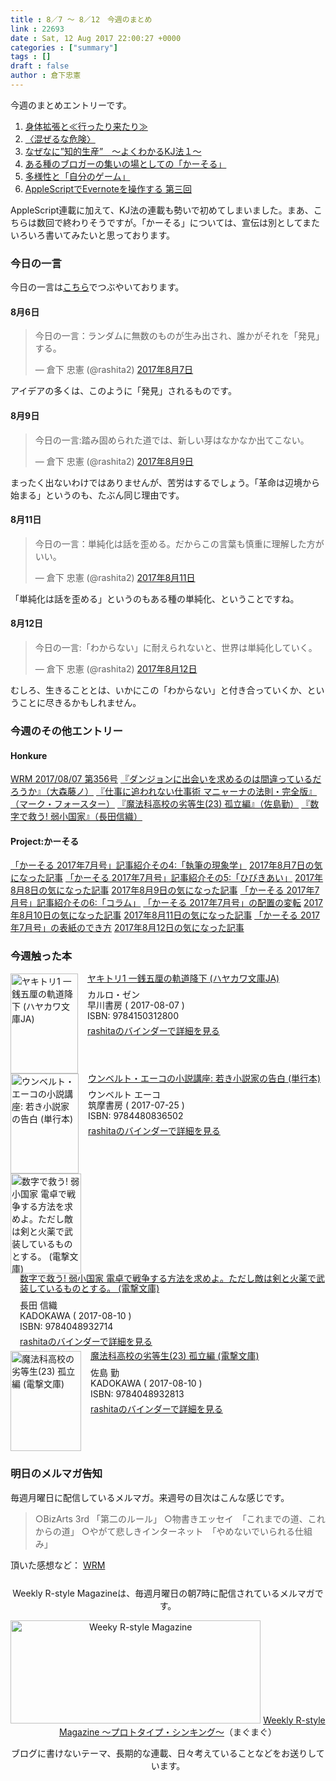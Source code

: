 ```yaml
---
title : 8／7 〜 8／12　今週のまとめ
link : 22693
date : Sat, 12 Aug 2017 22:00:27 +0000
categories : ["summary"]
tags : []
draft : false
author : 倉下忠憲
---
```


今週のまとめエントリーです。
 
<ol>
<li><a href="https://rashita.net/blog/?p=22653">身体拡張と≪行ったり来たり≫</a></li>
<li><a href="https://rashita.net/blog/?p=22657">〈混ぜるな危険〉</a></li>
<li><a href="https://rashita.net/blog/?p=22667">なぜなに”知的生産”　〜よくわかるKJ法１〜</a></li>
<li><a href="https://rashita.net/blog/?p=22672">ある種のブロガーの集いの場としての「かーそる」</a></li>
<li><a href="https://rashita.net/blog/?p=22677">多様性と「自分のゲーム」</a></li>
<li><a href="https://rashita.net/blog/?p=22680">AppleScriptでEvernoteを操作する 第三回</a></li>
</ol>

AppleScript連載に加えて、KJ法の連載も勢いで初めてしまいました。まあ、こちらは数回で終わりそうですが。「かーそる」については、宣伝は別としてまたいろいろ書いてみたいと思っております。

<h3>今日の一言</h3>

今日の一言は<a href="http://twitter.com/rashita2 ">こちら</a>でつぶやいております。

<h4>8月6日</h4>

<blockquote class="twitter-tweet" data-lang="ja"><p lang="ja" dir="ltr">今日の一言：ランダムに無数のものが生み出され、誰かがそれを「発見」する。</p>&mdash; 倉下 忠憲 (@rashita2) <a href="https://twitter.com/rashita2/status/894515729013235712">2017年8月7日</a></blockquote>
<script async src="//platform.twitter.com/widgets.js" charset="utf-8"></script>

アイデアの多くは、このように「発見」されるものです。

<h4>8月9日</h4>

<blockquote class="twitter-tweet" data-lang="ja"><p lang="ja" dir="ltr">今日の一言:踏み固められた道では、新しい芽はなかなか出てこない。</p>&mdash; 倉下 忠憲 (@rashita2) <a href="https://twitter.com/rashita2/status/895293787630587906">2017年8月9日</a></blockquote>
<script async src="//platform.twitter.com/widgets.js" charset="utf-8"></script>

まったく出ないわけではありませんが、苦労はするでしょう。「革命は辺境から始まる」というのも、たぶん同じ理由です。

<h4>8月11日</h4>

<blockquote class="twitter-tweet" data-lang="ja"><p lang="ja" dir="ltr">今日の一言：単純化は話を歪める。だからこの言葉も慎重に理解した方がいい。</p>&mdash; 倉下 忠憲 (@rashita2) <a href="https://twitter.com/rashita2/status/896000742019932160">2017年8月11日</a></blockquote>
<script async src="//platform.twitter.com/widgets.js" charset="utf-8"></script>

「単純化は話を歪める」というのもある種の単純化、ということですね。

<h4>8月12日</h4>

<blockquote class="twitter-tweet" data-lang="ja"><p lang="ja" dir="ltr">今日の一言:「わからない」に耐えられないと、世界は単純化していく。</p>&mdash; 倉下 忠憲 (@rashita2) <a href="https://twitter.com/rashita2/status/896258433657126912">2017年8月12日</a></blockquote>
<script async src="//platform.twitter.com/widgets.js" charset="utf-8"></script>

むしろ、生きることとは、いかにこの「わからない」と付き合っていくか、ということに尽きるかもしれません。

<h3>今週のその他エントリー</h3>

<H4>Honkure</H4>

<a href="http://honkure.net/rbook/archives/2295">WRM 2017/08/07 第356号</a>
<a href="http://honkure.net/rbook/archives/2297">『ダンジョンに出会いを求めるのは間違っているだろうか』（大森藤ノ）</a>
<a href="http://honkure.net/rbook/archives/2301">『仕事に追われない仕事術 マニャーナの法則・完全版』（マーク・フォースター）</a>
<a href="http://honkure.net/rbook/archives/2311">『魔法科高校の劣等生(23) 孤立編』（佐島勤）</a>
<a href="http://honkure.net/rbook/archives/2314">『数字で救う! 弱小国家』（長田信織）</a>

<H4>Project:かーそる</H4>

<a href="http://honkure.net/cursor/?p=505">「かーそる 2017年7月号」記事紹介その4:「執筆の現象学」</a>
<a href="http://honkure.net/cursor/?p=512">2017年8月7日の気になった記事</a>
<a href="http://honkure.net/cursor/?p=518">「かーそる 2017年7月号」記事紹介その5:「ひびきあい」</a>
<a href="http://honkure.net/cursor/?p=522">2017年8月8日の気になった記事</a>
<a href="http://honkure.net/cursor/?p=525">2017年8月9日の気になった記事</a>
<a href="http://honkure.net/cursor/?p=531">「かーそる 2017年7月号」記事紹介その6:「コラム」</a>
<a href="http://honkure.net/cursor/?p=536">「かーそる 2017年7月号」の配置の変転</a>
<a href="http://honkure.net/cursor/?p=546">2017年8月10日の気になった記事</a>
<a href="http://honkure.net/cursor/?p=594">2017年8月11日の気になった記事</a>
<a href="http://honkure.net/cursor/?p=599">「かーそる 2017年7月号」の表紙のでき方</a>
<a href="http://honkure.net/cursor/?p=644">2017年8月12日の気になった記事</a>

<H3>今週触った本</H3>

<div class="mm-middle" style="margin-bottom:0px;"><div class="mm-image" style="float:left;"><a href="http://www.amazon.co.jp/exec/obidos/ASIN/415031280X/rashita1000-22 /ref=nosim" target="_blank"><img src="https://images-fe.ssl-images-amazon.com/images/I/61sXIpsecQL._SL160_.jpg" alt="ヤキトリ1 一銭五厘の軌道降下 (ハヤカワ文庫JA)" title="ヤキトリ1 一銭五厘の軌道降下 (ハヤカワ文庫JA)" width="108" height="160" border="0" /></a></div><div class="mm-content" style="float:left;margin-left:15px;line-height:120%"><div class="mm-title" style="line-height:120%"><a href="http://www.amazon.co.jp/exec/obidos/ASIN/415031280X/rashita1000-22 /ref=nosim" target="_blank">ヤキトリ1 一銭五厘の軌道降下 (ハヤカワ文庫JA)</a></div><div class="mm-detail" style="margin-top:10px;">カルロ・ゼン<br />早川書房 ( 2017-08-07 )<br />ISBN: 9784150312800<br /><div style="margin:7px 0px"><a href="http://mediamarker.net/u/rashita/?asin=415031280X" target="_blank">rashitaのバインダーで詳細を見る</a></div></div></div><div style="clear:left"></div></div>

<div class="mm-middle" style="margin-bottom:0px;"><div class="mm-image" style="float:left;"><a href="http://www.amazon.co.jp/exec/obidos/ASIN/4480836500/rashita1000-22 /ref=nosim" target="_blank"><img src="https://images-fe.ssl-images-amazon.com/images/I/51ZnMBy14-L._SL160_.jpg" alt="ウンベルト・エーコの小説講座: 若き小説家の告白 (単行本)" title="ウンベルト・エーコの小説講座: 若き小説家の告白 (単行本)" width="109" height="160" border="0" /></a></div><div class="mm-content" style="float:left;margin-left:15px;line-height:120%"><div class="mm-title" style="line-height:120%"><a href="http://www.amazon.co.jp/exec/obidos/ASIN/4480836500/rashita1000-22 /ref=nosim" target="_blank">ウンベルト・エーコの小説講座: 若き小説家の告白 (単行本)</a></div><div class="mm-detail" style="margin-top:10px;">ウンベルト エーコ<br />筑摩書房 ( 2017-07-25 )<br />ISBN: 9784480836502<br /><div style="margin:7px 0px"><a href="http://mediamarker.net/u/rashita/?asin=4480836500" target="_blank">rashitaのバインダーで詳細を見る</a></div></div></div><div style="clear:left"></div></div>


<div class="mm-middle" style="margin-bottom:0px;"><div class="mm-image" style="float:left;"><a href="http://www.amazon.co.jp/exec/obidos/ASIN/4048932713/rashita1000-22 /ref=nosim" target="_blank"><img src="https://images-fe.ssl-images-amazon.com/images/I/51fzsB-4c%2BL._SL160_.jpg" alt="数字で救う! 弱小国家 電卓で戦争する方法を求めよ。ただし敵は剣と火薬で武装しているものとする。 (電撃文庫)" title="数字で救う! 弱小国家 電卓で戦争する方法を求めよ。ただし敵は剣と火薬で武装しているものとする。 (電撃文庫)" width="113" height="160" border="0" /></a></div><div class="mm-content" style="float:left;margin-left:15px;line-height:120%"><div class="mm-title" style="line-height:120%"><a href="http://www.amazon.co.jp/exec/obidos/ASIN/4048932713/rashita1000-22 /ref=nosim" target="_blank">数字で救う! 弱小国家 電卓で戦争する方法を求めよ。ただし敵は剣と火薬で武装しているものとする。 (電撃文庫)</a></div><div class="mm-detail" style="margin-top:10px;">長田 信織<br />KADOKAWA ( 2017-08-10 )<br />ISBN: 9784048932714<br /><div style="margin:7px 0px"><a href="http://mediamarker.net/u/rashita/?asin=4048932713" target="_blank">rashitaのバインダーで詳細を見る</a></div></div></div><div style="clear:left"></div></div>


<div class="mm-middle" style="margin-bottom:0px;"><div class="mm-image" style="float:left;"><a href="http://www.amazon.co.jp/exec/obidos/ASIN/4048932810/rashita1000-22 /ref=nosim" target="_blank"><img src="https://images-fe.ssl-images-amazon.com/images/I/51oPPY%2BLIuL._SL160_.jpg" alt="魔法科高校の劣等生(23) 孤立編 (電撃文庫)" title="魔法科高校の劣等生(23) 孤立編 (電撃文庫)" width="113" height="160" border="0" /></a></div><div class="mm-content" style="float:left;margin-left:15px;line-height:120%"><div class="mm-title" style="line-height:120%"><a href="http://www.amazon.co.jp/exec/obidos/ASIN/4048932810/rashita1000-22 /ref=nosim" target="_blank">魔法科高校の劣等生(23) 孤立編 (電撃文庫)</a></div><div class="mm-detail" style="margin-top:10px;">佐島 勤<br />KADOKAWA ( 2017-08-10 )<br />ISBN: 9784048932813<br /><div style="margin:7px 0px"><a href="http://mediamarker.net/u/rashita/?asin=4048932810" target="_blank">rashitaのバインダーで詳細を見る</a></div></div></div><div style="clear:left"></div></div>

<h3>明日のメルマガ告知</h3>

毎週月曜日に配信しているメルマガ。来週号の目次はこんな感じです。

<blockquote>
○BizArts 3rd 「第二のルール」
○物書きエッセイ　「これまでの道、これからの道」
○やがて悲しきインターネット　「やめないでいられる仕組み」
</blockquote>


頂いた感想など：
<a class="twitter-timeline"  href="https://twitter.com/rashita2/timelines/427262290753097729"  data-widget-id="427265271171010561">WRM</a>
    <script>!function(d,s,id){var js,fjs=d.getElementsByTagName(s)[0],p=/^http:/.test(d.location)?'http':'https';if(!d.getElementById(id)){js=d.createElement(s);js.id=id;js.src=p+"://platform.twitter.com/widgets.js";fjs.parentNode.insertBefore(js,fjs);}}(document,"script","twitter-wjs");</script>


<div style="text-align:center;margin-top:25px;">
Weekly R-style Magazineは、毎週月曜日の朝7時に配信されているメルマガです。

<a href="http://www.mag2.com/m/0001185133.html" target="_blank"><img src="http://rashita.net/blog/wp-content/uploads/2010/09/mmbanner.jpg" alt="Weeky R-style Magazine" width="400" height="165" class="alignnone size-full wp-image-12201" /></a>
<a href="http://www.mag2.com/m/0001185133.html" target="_blank">Weekly R-style Magazine ～プロトタイプ・シンキング～</a>（まぐまぐ）

ブログに書けないテーマ、長期的な連載、日々考えていることなどをお送りしています。
</div> 
